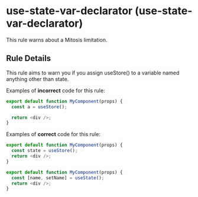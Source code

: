 # use-state-var-declarator (use-state-var-declarator)

This rule warns about a Mitosis limitation.

## Rule Details

This rule aims to warn you if you assign useStore() to a variable named anything other than state.

Examples of **incorrect** code for this rule:

```js
export default function MyComponent(props) {
  const a = useStore();

  return <div />;
}
```

Examples of **correct** code for this rule:

```js
export default function MyComponent(props) {
  const state = useStore();
  return <div />;
}

export default function MyComponent(props) {
  const [name, setName] = useState();
  return <div />;
}
```
